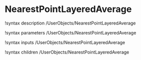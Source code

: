<!-- MOOSE Documentation Stub: Remove this when content is added. -->

# NearestPointLayeredAverage

!syntax description /UserObjects/NearestPointLayeredAverage

!syntax parameters /UserObjects/NearestPointLayeredAverage

!syntax inputs /UserObjects/NearestPointLayeredAverage

!syntax children /UserObjects/NearestPointLayeredAverage

